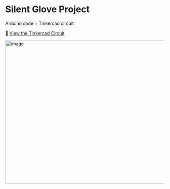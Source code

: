 # Silent Glove Project

Arduino code + Tinkercad circuit

🔗 [View the Tinkercad Circuit](https://www.tinkercad.com/things/4PxNY9nffqM-silentglove?sharecode=7fyjMQyLUTD2vRE52KM99tYRJr0ODyELy-TaiwZNqT4)

<img width="725" height="453" alt="image" src="https://github.com/user-attachments/assets/6eb50539-5a4f-4a02-b32d-24ff594b995d" />
